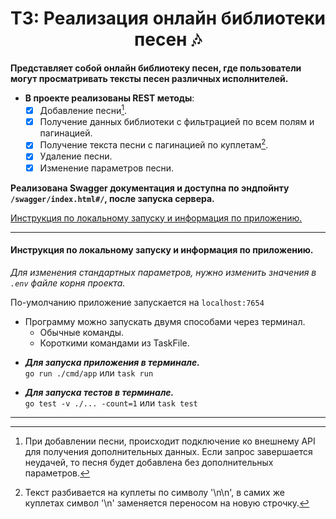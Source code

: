 <div align="center"> <h1 align="center"> ТЗ: Реализация онлайн библиотеки песен 🎶 </h1> </div>

__Представляет собой онлайн библиотеку песен, где пользователи могут просматривать тексты песен различных исполнителей.__

- __В проекте реализованы REST методы__:
    - [x] Добавление песни[^1].
    - [x] Получение данных библиотеки с фильтрацией по всем полям и пагинацией.
    - [x] Получение текста песни с пагинацией по куплетам[^2].
    - [x] Удаление песни.
    - [x] Изменение параметров песни.

__Реализована Swagger документация и доступна по эндпойнту ```/swagger/index.html#/```, после запуска сервера.__

[Инструкция по локальному запуску и информация по приложению.](#local)

***
#### Инструкция по локальному запуску и информация по приложению.

_Для изменения стандартных параметров, нужно изменить значения в ```.env``` файле корня проекта._
</div>

По-умолчанию приложение запускается на ```localhost:7654```

- Программу можно запускать двумя способами через терминал.
    - Обычные команды. 
    - Короткими командами из TaskFile.
<div>

- ___Для запуска приложения в терминале.___\
```go run ./cmd/app``` или ```task run```
<div>

- ___Для запуска тестов в терминале.___\
```go test -v ./... -count=1``` или ```task test```

***
[^1]: При добавлении песни, происходит подключение ко внешнему API для получения дополнительных данных. Если запрос завершается неудачей, то песня будет добавлена без дополнительных параметров.

[^2]: Текст разбивается на куплеты по символу '\n\n', в самих же куплетах символ '\n' заменяется переносом на новую строчку.